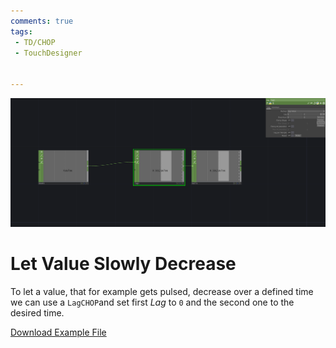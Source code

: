 ```yaml
---
comments: true
tags:
 - TD/CHOP
 - TouchDesigner


---
```


![Let Value Slowly Decrease](../img/LetValueSlowlyDecrease.png)

# Let Value Slowly Decrease
To let a value, that for example gets pulsed, decrease over a defined time we can use a `LagCHOP`and set first *Lag* to `0` and the second one to the desired time.

[Download Example File](../files/LetValueSlowlyDecrease.tox)